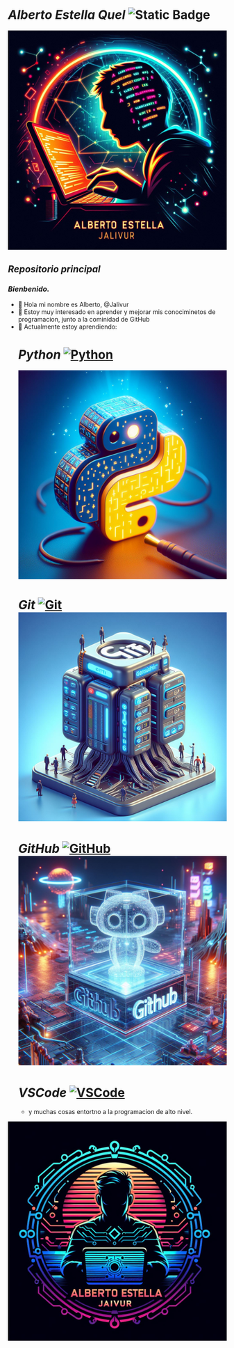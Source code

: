 # ***Alberto Estella Quel***  ![Static Badge](https://img.shields.io/badge/Alberto_Estella-%40Jalivur-red)

![@Jalivur](Images/Logoderecha2.jpg)
## *Repositorio principal*
### *Bienbenido.*
- 👋 Hola mi nombre es Alberto, @Jalivur
- 👀 Estoy muy interesado en aprender y mejorar mis conociminetos de programacion, junto a la cominidad de GitHub
- 🌱 Actualmente estoy aprendiendo:
  # ***Python*** [![Python](https://img.shields.io/badge/Python-blue?style=for-the-badge&logo=python&logoColor=yellow&labelColor=101010)]()
  ![logo python|5](Images/LogoPython.jpg)
  # ***Git*** [![Git](https://img.shields.io/badge/Git.-red?style=for-the-badge&logo=git&logoColor=red&labelColor=white)]() ![logo python|5](Images/LogoGit.jpg)
  # ***GitHub*** [![GitHub](https://img.shields.io/badge/GitHub-black?style=for-the-badge&logo=github&logoColor=black&labelColor=white)]() ![logo python|5](Images/LogoGithub.jpg)
  # ***VSCode*** [![VSCode](https://img.shields.io/badge/Visual%20Studio%20Code-blue?style=for-the-badge&logo=vscode&logoColor=blue&labelColor=white)]()
  - y muchas cosas entortno a la programacion de alto nivel.

![@Jalivur](Images/Logofrente2.jpg)

<!---
Jalivur/Jalivur is a ✨ special ✨ repository because its `README.md` (this file) appears on your GitHub profile.
You can click the Preview link to take a look at your changes.
--->
